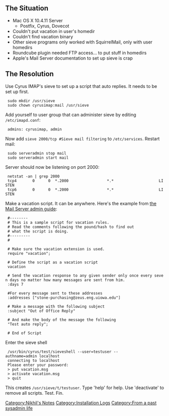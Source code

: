 The Situation
-------------

-   Mac OS X 10.4.11 Server
    -   Postfix, Cyrus, Dovecot
-   Couldn't put vacation in user's homedir
-   Couldn't find vacation binary
-   Other sieve programs only worked with SquirrelMail, only with user
    homedirs
-   Roundcube plugin needed FTP access... to put stuff in homedirs
-   Apple's Mail Server documentation to set up sieve is crap

The Resolution
--------------

Use Cyrus IMAP's sieve to set up a script that auto replies. It needs to
be set up first.

` sudo mkdir /usr/sieve`  
` sudo chown cyrusimap:mail /usr/sieve`

Add yourself to user group that can administer sieve by editing
`/etc/imapd.conf`:

` admins: cyrusimap, admin`

Now add `sieve 2000/tcp #Sieve mail filtering` to `/etc/services`.
Restart mail:

` sudo serveradmin stop mail`  
` sudo serveradmin start mail`

Server should now be listening on port 2000:

` netstat -an | grep 2000`  
` tcp4       0      0  *.2000                 *.*                    LISTEN`  
` tcp6       0      0  *.2000                 *.*                    LISTEN`

Make a vacation script. It can be anywhere. Here's the example from [the
Mail Server admin
guide](http://manuals.info.apple.com/en/Mail_Service_v10.4.pdf):

` #--------`  
` # This is a sample script for vacation rules.`  
` # Read the comments following the pound/hash to find out`  
` # what the script is doing.`  
` #---------`  
` #`  
` `  
` # Make sure the vacation extension is used.`  
` require "vacation";`  
` `  
` # Define the script as a vacation script`  
` vacation`  
` `  
` # Send the vacation response to any given sender only once every seven days no matter how many messages are sent from him.`  
` :days 7`  
` `  
` #For every message sent to these addresses`  
` :addresses ["stone-purchasing@zeus.eng.uiowa.edu"]`  
` `  
` # Make a message with the following subject`  
` :subject "Out of Office Reply"`  
` `  
` # And make the body of the message the following`  
` "Test auto reply";`  
` `  
` # End of Script`

Enter the sieve shell

` /usr/bin/cyrus/test/sieveshell --user=testuser --authname=admin localhost`  
` connecting to localhost`  
` Please enter your password: `  
` > put vacation.msg`  
` > activate vacation.msg `  
` > quit`

This creates `/usr/sieve/t/testuser`. Type 'help' for help. Use
'deactivate' to remove all scripts. Test. Fin.

[Category:Nikhil's Notes](Category:Nikhil's_Notes "wikilink")
[Category:Installation Logs](Category:Installation_Logs "wikilink")
[Category:From a past sysadmin
life](Category:From_a_past_sysadmin_life "wikilink")
